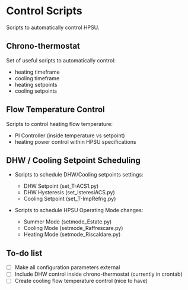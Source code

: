 # Control Scripts
Scripts to automatically control HPSU.
## Chrono-thermostat

Set of useful scripts to automatically control:
* heating timeframe
* cooling timeframe
* heating setpoints
* cooling setpoints

## Flow Temperature Control

Scripts to control heating flow temperature:
* PI Controller (inside temperature vs setpoint)
* heating power control within HPSU specifications

## DHW / Cooling Setpoint Scheduling

* Scripts to schedule DHW/Cooling setpoints settings:
  * DHW Setpoint (set_T-ACS1.py)
  * DHW Hysteresis (set_IsteresiACS.py)
  * Cooling Setpoint (set_T-ImpRefrig.py)

* Scripts to schedule HPSU Operating Mode changes:
  * Summer Mode (setmode_Estate.py)
  * Cooling Mode (setmode_Raffrescare.py)
  * Heating Mode (setmode_Riscaldare.py)

## To-do list
- [ ] Make all configuration parameters external
- [ ] Include DHW control inside chrono-thermostat (currently in crontab)
- [ ] Create cooling flow temperature control (nice to have)
